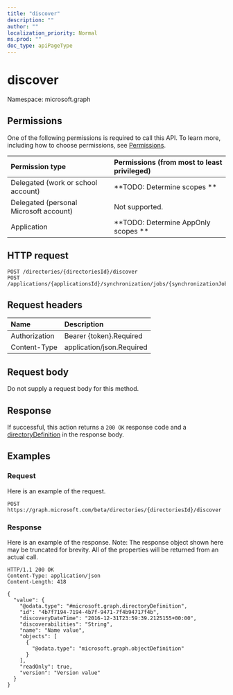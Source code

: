 ```yaml
---
title: "discover"
description: ""
author: ""
localization_priority: Normal
ms.prod: ""
doc_type: apiPageType
---
```


# discover

Namespace: microsoft.graph



## Permissions
One of the following permissions is required to call this API. To learn more, including how to choose permissions, see [Permissions](/concepts/permissions-reference.md).

|Permission type|Permissions (from most to least privileged)|
|:---|:---|
|Delegated (work or school account)|**TODO: Determine scopes **|
|Delegated (personal Microsoft account)|Not supported.|
|Application|**TODO: Determine AppOnly scopes **|

## HTTP request
<!-- {
  "blockType": "ignored"
}
-->
``` http
POST /directories/{directoriesId}/discover
POST /applications/{applicationsId}/synchronization/jobs/{synchronizationJobId}/schema/directories/{directoryDefinitionId}/discover
```

## Request headers
|Name|Description|
|:---|:---|
|Authorization|Bearer {token}.Required|
|Content-Type|application/json.Required|

## Request body
Do not supply a request body for this method.

## Response
If successful, this action returns a `200 OK` response code and a [directoryDefinition](../resources/directorydefinition.md) in the response body.

## Examples

### Request
Here is an example of the request.
<!-- {
  "blockType": "request",
  "name": "directorydefinition_discover"
}
-->
``` http
POST https://graph.microsoft.com/beta/directories/{directoriesId}/discover
```

### Response
Here is an example of the response. Note: The response object shown here may be truncated for brevity. All of the properties will be returned from an actual call.
<!-- {
  "blockType": "response",
  "truncated": true,
  "@odata.type": "microsoft.graph.directorydefinition"
}
-->
``` http
HTTP/1.1 200 OK
Content-Type: application/json
Content-Length: 418

{
  "value": {
    "@odata.type": "#microsoft.graph.directoryDefinition",
    "id": "4b7f7194-7194-4b7f-9471-7f4b94717f4b",
    "discoveryDateTime": "2016-12-31T23:59:39.2125155+00:00",
    "discoverabilities": "String",
    "name": "Name value",
    "objects": [
      {
        "@odata.type": "microsoft.graph.objectDefinition"
      }
    ],
    "readOnly": true,
    "version": "Version value"
  }
}
```

